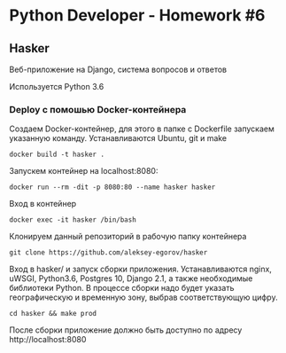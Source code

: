 # Python Developer - Homework #6

## Hasker

Веб-приложение на Django, система вопросов и ответов

Используется Python 3.6


### Deploy с помошью Docker-контейнера

Создаем Docker-контейнер, для этого в папке с Dockerfile запускаем указанную команду. Устанавливаются Ubuntu, git и make

    docker build -t hasker .

Запускем контейнер на localhost:8080:

    docker run --rm -dit -p 8080:80 --name hasker hasker

Вход в контейнер

    docker exec -it hasker /bin/bash

Клонируем данный репозиторий в рабочую папку контейнера

    git clone https://github.com/aleksey-egorov/hasker

Вход в hasker/ и запуск сборки приложения. Устанавливаются nginx, uWSGI, Python3.6, Postgres 10, Django 2.1, а также необходимые библиотеки Python.
В процессе сборки надо будет указать географическую и временную зону, выбрав соответствующую цифру.

    cd hasker && make prod

После сборки приложение должно быть доступно по адресу http://localhost:8080


